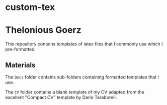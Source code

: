 # custom-tex

# Thelonious Goerz 

This repository contains templates of latex files that I commonly use which I pre-formatted. 

## Materials 

The `Docs` folder contains sub-folders containing formatted templates that I use. 

The `CV` folder contains a blank template of my CV adapted from the excellent "Compact CV" template by Dario Taraborelli.